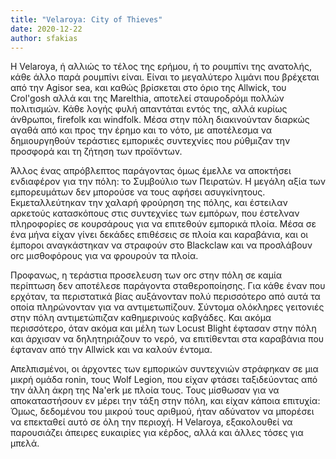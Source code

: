 ```yaml
---
title: "Velaroya: City of Thieves"
date: 2020-12-22
author: sfakias
---
```


H Velaroya, ή αλλιώς το τέλος της ερήμου, ή το ρουμπίνι της ανατολής, κάθε άλλο παρά ρουμπίνι είναι. Είναι το μεγαλύτερο λιμάνι που βρέχεται από την Agisor sea, και καθώς βρίσκεται στο όριο της Allwick, του Crol'gosh αλλά και της Marelthia, αποτελεί σταυροδρόμι πολλών πολιτισμών. Κάθε λογής φυλή απαντάται εντός της, αλλά κυρίως άνθρωποι, firefolk και windfolk. Μέσα στην πόλη διακινούνταν διαρκώς αγαθά από και προς την έρημο και το νότο, με αποτέλεσμα να δημιουργηθούν τεράστιες εμπορικές συντεχνίες που ρύθμιζαν την προσφορά και τη ζήτηση των προϊόντων.

Άλλος ένας απρόβλεπτος παράγοντας όμως έμελλε να αποκτήσει ενδιαφέρον για την πόλη: το Συμβούλιο των Πειρατών. Η μεγάλη αξία των εμπορευμάτων δεν μπορούσε να τους αφήσει ασυγκίνητους. Εκμεταλλεύτηκαν την χαλαρή φρούρηση της πόλης, και έστειλαν αρκετούς κατασκόπους στις συντεχνίες των εμπόρων, που έστελναν πληροφορίες σε κουρσάρους για να επιτεθούν εμπορικά πλοία. Μέσα σε ένα μήνα είχαν γίνει δεκάδες επιθέσεις σε πλοία και καραβάνια, και οι έμποροι αναγκάστηκαν να στραφούν στο Blackclaw και να προσλάβουν orc μισθοφόρους για να φρουρούν τα πλοία.

Προφανως, η τεράστια προσελευση των orc στην πόλη σε καμία περίπτωση δεν αποτέλεσε παράγοντα σταθεροποίησης. Για κάθε έναν που ερχόταν, τα περιστατικά βίας αυξάνονταν πολύ περισσότερο από αυτά τα οποία πληρώνονταν για να αντιμετωπίζουν. Σύντομα ολόκληρες γειτονιές στην πόλη αντιμετώπιζαν καθημερινούς καβγάδες. Και ακόμα περισσότερο, όταν ακόμα και μέλη των Locust Blight έφτασαν στην πόλη και άρχισαν να δηλητηριάζουν το νερό, να επιτίθενται στα καραβάνια που έφταναν από την Allwick και να καλούν έντομα.

Απελπισμένοι, οι άρχοντες των εμπορικών συντεχνιών στράφηκαν σε μια μικρή ομάδα ronin, τους Wolf Legion, που είχαν φτάσει ταξιδεύοντας από την άλλη άκρη της Na'erk με πλοία τους. Τους μίσθωσαν για να αποκαταστήσουν εν μέρει την τάξη στην πόλη, και είχαν κάποια επιτυχία: Όμως, δεδομένου του μικρού τους αριθμού, ήταν αδύνατον να μπορέσει να επεκταθεί αυτό  σε όλη την περιοχή. Η Velaroya, εξακολουθεί να παρουσιάζει άπειρες ευκαιρίες για κέρδος, αλλά και άλλες τόσες για μπελά.  

